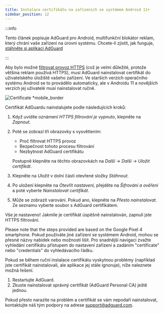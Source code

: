 ```yaml
---
title: Instalace certifikátu na zařízeních se systémem Android 11+
sidebar_position: 12
---
```


:::info

Tento článek popisuje AdGuard pro Android, multifunkční blokátor reklam, který chrání vaše zařízení na úrovni systému. Chcete-li zjistit, jak funguje, [stáhněte si aplikaci AdGuard](https://agrd.io/download-kb-adblock)

:::

Aby bylo možné [filtrovat provoz HTTPS](/general/https-filtering/what-is-https-filtering.md) (což je velmi důležité, protože většina reklam používá HTTPS), musí AdGuard nainstalovat certifikát do uživatelského úložiště vašeho zařízení. Ve starších verzích operačního systému Android se to provádělo automaticky, ale v Androidu 11 a novějších verzích jej uživatelé musí nainstalovat ručně.

![Certificate *mobile_border](https://cdn.adtidy.org/content/kb/ad_blocker/android/solving_problems/manual-certificate/g.gif)

Certifikát AdGuardu nainstalujete podle následujících kroků:

1. Když uvidíte oznámení *HTTPS filtrování je vypnuto*, klepněte na *Zapnout*.

1. Poté se zobrazí tři obrazovky s vysvětlením:
    - Proč filtrovat HTTPS provoz
    - Bezpečnost tohoto procesu filtrování
    - Nezbytnost AdGuard certifikátu

    Postupně klepněte na těchto obrazovkách na *Další* → *Další* → *Uložit certifikát*.

1. Klepněte na *Uložit* v dolní části otevřené složky *Stáhnout*.

1. Po uložení klepněte na *Otevřít nastavení*, přejděte na *Šifrování a ověření* a poté vyberte *Nainstalovat certifikát*.

1. Může se zobrazit varování. Pokud ano, klepněte na *Přesto nainstalovat*. Ze seznamu vyberte soubor s AdGuard certifikátem.

Vše je nastaveno! Jakmile je certifikát úspěšně nainstalován, zapnuli jste HTTPS filtrování.

Please note that the steps provided are based on the Google Pixel 4 smartphone. Pokud používáte jiné zařízení se systémem Android, mohou se přesné názvy nabídek nebo možností lišit. Pro snadnější navigaci zvažte vyhledání certifikátu přístupem do nastavení zařízení a zadáním "certificate" nebo "credentials" do vyhledávacího řádku.

Pokud se během ruční instalace certifikátu vyskytnou problémy (například jste certifikát nainstalovali, ale aplikace jej stále ignoruje), níže naleznete možná řešení.

1. Restartujte AdGuard.
2. Zkuste nainstalovat správný certifikát (AdGuard Personal CA) ještě jednou.

Pokud přesto narazíte na problém a certifikát se vám nepodaří nainstalovat, kontaktujte náš tým podpory na adrese support@adguard.com.
